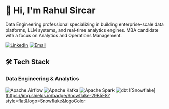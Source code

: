 # 👋 Hi, I'm Rahul Sircar

Data Engineering professional specializing in building enterprise-scale data platforms, LLM systems, and real-time analytics engines. MBA candidate with a focus on Analytics and Operations Management.

[![LinkedIn](https://img.shields.io/badge/LinkedIn-0077B5?style=for-the-badge&logo=linkedin&logoColor=white)](https://linkedin.com/in/rahul-sircar/)
[![Email](https://img.shields.io/badge/Email-D14836?style=for-the-badge&logo=gmail&logoColor=white)](mailto:rahul.sircar24@sibm.edu.in)

## 🛠️ Tech Stack

### Data Engineering & Analytics
![Apache Airflow](https://img.shields.io/badge/Apache%20Airflow-017CEE?style=flat&logo=Apache%20Airflow&logoColor=white)
![Apache Kafka](https://img.shields.io/badge/Apache%20Kafka-231F20?style=flat&logo=apache-kafka&logoColor=white)
![Apache Spark](https://img.shields.io/badge/Apache%20Spark-E25A1C?style=flat&logo=Apache%20Spark&logoColor=white)
![dbt](https://img.shields.io/badge/dbt-FF694B?style=flat&logo=dbt&logoColor=white)
![Snowflake](https://img.shields.io/badge/Snowflake-29B5E8?style=flat&logo=Snowflake&logoColor